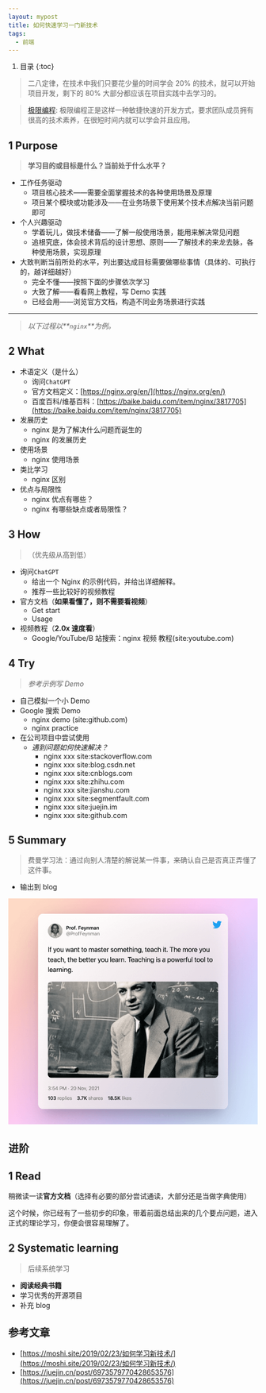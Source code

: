 ```yaml
---
layout: mypost
title: 如何快速学习一门新技术
tags:
  - 前端
---
```


1. 目录
{:toc}

> 二八定律，在技术中我们只要花少量的时间学会 20% 的技术，就可以开始项目开发，剩下的 80% 大部分都应该在项目实践中去学习的。

> [极限编程](https://www.frankfeekr.cn/2019/05/09/谈谈技术学习的一些方法论/#2-极限编程): 极限编程正是这样一种敏捷快速的开发方式，要求团队成员拥有很高的技术素养，在很短时间内就可以学会并且应用。

## 1 Purpose

> **学习目的或目标是什么？当前处于什么水平？**

- 工作任务驱动
  - 项目核心技术——需要全面掌握技术的各种使用场景及原理
  - 项目某个模块或功能涉及——在业务场景下使用某个技术点解决当前问题即可
- 个人兴趣驱动
  - 学着玩儿，做技术储备——了解一般使用场景，能用来解决常见问题
  - 追根究底，体会技术背后的设计思想、原则——了解技术的来龙去脉，各种使用场景，实现原理
- 大致判断当前所处的水平，列出要达成目标需要做哪些事情（具体的、可执行的，越详细越好）
  - 完全不懂——按照下面的步骤依次学习
  - 大致了解——看看网上教程，写 Demo 实践
  - 已经会用——浏览官方文档，构造不同业务场景进行实践

---

> _以下过程以**`nginx`**为例。_

## 2 What

- 术语定义（是什么）
  - 询问`ChatGPT`
  - 官方文档定义：[https://nginx.org/en/](https://nginx.org/en/)
  - 百度百科/维基百科：[https://baike.baidu.com/item/nginx/3817705](https://baike.baidu.com/item/nginx/3817705)
- 发展历史
  - nginx 是为了解决什么问题而诞生的
  - nginx 的发展历史
- 使用场景
  - nginx 使用场景
- 类比学习
  - nginx 区别
- 优点与局限性
  - nginx 优点有哪些？
  - nginx 有哪些缺点或者局限性？

## 3 How

> （优先级从高到低）

- 询问`ChatGPT`
  - 给出一个 Nginx 的示例代码，并给出详细解释。
  - 推荐一些比较好的视频教程
- 官方文档（**如果看懂了，则不需要看视频**）
  - Get start
  - Usage
- 视频教程（**2.0x 速度看**）
  - Google/YouTube/B 站搜索：nginx 视频 教程(site:youtube.com)

## 4 Try

> _参考示例写 Demo_

- 自己模拟一个小 Demo
- Google 搜索 Demo
  - nginx demo (site:github.com)
  - nginx practice
- 在公司项目中尝试使用
  - _遇到问题如何快速解决？_
    - nginx xxx site:stackoverflow.com
    - nginx xxx site:blog.csdn.net
    - nginx xxx site:cnblogs.com
    - nginx xxx site:zhihu.com
    - nginx xxx site:jianshu.com
    - nginx xxx site:segmentfault.com
    - nginx xxx site:juejin.im
    - nginx xxx site:github.com

## 5 Summary

> 费曼学习法：通过向别人清楚的解说某一件事，来确认自己是否真正弄懂了这件事。

- 输出到 blog

![](/image/2024/202405081623.png)

## 进阶

## 1 Read

稍微读一读**官方文档**（选择有必要的部分尝试通读，大部分还是当做字典使用）

这个时候，你已经有了一些初步的印象，带着前面总结出来的几个要点问题，进入正式的理论学习，你便会很容易理解了。

## 2 Systematic learning

> 后续系统学习

- **阅读经典书籍**
- 学习优秀的开源项目
- 补充 blog

## 参考文章

- [https://moshi.site/2019/02/23/如何学习新技术/](https://moshi.site/2019/02/23/如何学习新技术/)
- [https://juejin.cn/post/6973579770428653576](https://juejin.cn/post/6973579770428653576)

